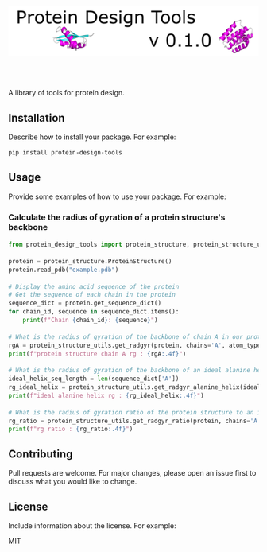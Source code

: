 ![Banner](assets/banner.png)

<br>
<br>

A library of tools for protein design.

## Installation

Describe how to install your package. For example:

```bash
pip install protein-design-tools
```

## Usage
Provide some examples of how to use your package. For example:

### Calculate the radius of gyration of a protein structure's backbone

```python
from protein_design_tools import protein_structure, protein_structure_utils

protein = protein_structure.ProteinStructure()
protein.read_pdb("example.pdb")

# Display the amino acid sequence of the protein
# Get the sequence of each chain in the protein
sequence_dict = protein.get_sequence_dict()
for chain_id, sequence in sequence_dict.items():
    print(f"Chain {chain_id}: {sequence}")

# What is the radius of gyration of the backbone of chain A in our protein structure?
rgA = protein_structure_utils.get_radgyr(protein, chains='A', atom_type="backbone")
print(f"protein structure chain A rg : {rgA:.4f}")

# What is the radius of gyration of the backbone of an ideal alanine helix?
ideal_helix_seq_length = len(sequence_dict['A'])
rg_ideal_helix = protein_structure_utils.get_radgyr_alanine_helix(ideal_helix_seq_length, atom_type="backbone")
print(f"ideal alanine helix rg : {rg_ideal_helix:.4f}")

# What is the radius of gyration ratio of the protein structure to an ideal alanine helix?
rg_ratio = protein_structure_utils.get_radgyr_ratio(protein, chains='A', atom_type="backbone")
print(f"rg ratio : {rg_ratio:.4f}")
```

## Contributing
Pull requests are welcome. For major changes, please open an issue first to discuss what you would like to change.

## License
Include information about the license. For example:

MIT
